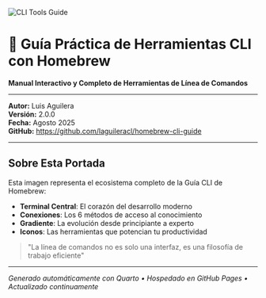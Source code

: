 ![CLI Tools Guide](assets/cover.png)

# 🚀 Guía Práctica de Herramientas CLI con Homebrew

**Manual Interactivo y Completo de Herramientas de Línea de Comandos**

---

**Autor:** Luis Aguilera  
**Versión:** 2.0.0  
**Fecha:** Agosto 2025  
**GitHub:** https://github.com/laguileracl/homebrew-cli-guide  

---

## Sobre Esta Portada

Esta imagen representa el ecosistema completo de la Guía CLI de Homebrew:

- **Terminal Central**: El corazón del desarrollo moderno
- **Conexiones**: Los 6 métodos de acceso al conocimiento
- **Gradiente**: La evolución desde principiante a experto
- **Iconos**: Las herramientas que potencian tu productividad

> "La línea de comandos no es solo una interfaz, es una filosofía de trabajo eficiente"

---

*Generado automáticamente con Quarto • Hospedado en GitHub Pages • Actualizado continuamente*

